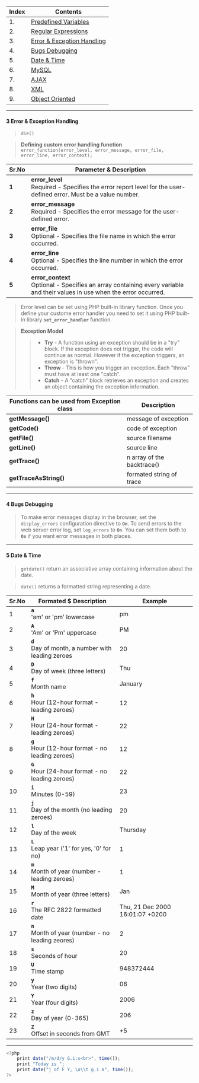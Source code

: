 Index | Contents
-- | --
1. | [Predefined Variables](https://www.tutorialspoint.com/php/php_predefined_variables.htm)
2. | [Regular Expressions](https://www.tutorialspoint.com/php/php_regular_expression.htm)
3. | [Error & Exception Handling](https://www.tutorialspoint.com/php/php_error_handling.htm)
4. | [Bugs Debugging](https://www.tutorialspoint.com/php/php_bugs_debugging.htm)
5. | [Date & Time](https://www.tutorialspoint.com/php/php_date_and_time.htm)
6. | [MySQL](https://www.tutorialspoint.com/php/create_mysql_database_using_php.htm)
7. | [AJAX](https://www.tutorialspoint.com/php/php_and_ajax.htm)
8. | [XML](https://www.tutorialspoint.com/php/php_and_xml.htm)
9. | [Object Oriented](https://www.tutorialspoint.com/php/php_object_oriented.htm) 
---
#### 3 Error & Exception Handling
> `die()`

> **Defining custom error handling function**
`error_function(error_level, error_message, error_file, error_line, error_context);`

**Sr.No** | **Parameter & Description**
-- | --
**1** | **error_level** <br /> Required - Specifies the error report level for the user-defined error. Must be a value number.
**2** | **error_message** <br /> Required - Specifies the error message for the user-defined error.
**3** | **error_file** <br /> Optional - Specifies the file name in which the error occurred.
**4** | **error_line** <br /> Optional - Specifies the line number in which the error occurred.
**5** | **error_context** <br /> Optional - Specifies an array containing every variable and their values in use when the error occurred.

> Error level can be set using PHP built-in library function. Once you define your custome error handler you need to set it using PHP built-in library **`set_error_handler`** function.

> **Exception Model**
>> * **Try** - A function using an exception should be in a "try" block. If the exception does not trigger, the code will continue as normal. However if the exception triggers, an exception is "thrown".
>> * **Throw** - This is how you trigger an exception. Each "throw" must have at least one "catch". 
>> * **Catch** - A "catch" block retrieves an exception and creates an object containing the exception information.

Functions can be used from **Exception** class | Description
-- | --
**getMessage()** | message of exception
**getCode()** | code of exception
**getFile()** | source filename
**getLine()** | source line
**getTrace()** | n array of the backtrace()
**getTraceAsString()** | formated string of trace

---
#### 4 Bugs Debugging
> To make error messages display in the browser, set the `display_errors` configuration directive to **`On`**. To send errors to the web server error log, set `log_errors` to **`On`**. You can set them both to **`On`** if you want error messages in both places.

---
#### 5 Date & Time
> `getdate()` return an associative array containing information about the date.

> `date()` returns a formatted string representing a date.

Sr.No | Formated $ Description | Example
-- | -- | --
1 | **`a`** <br /> 'am' or 'pm' lowercase| pm
2 | **`A`** <br /> 'Am' or 'Pm' uppercase | PM
3 | **`d`** <br /> Day of month, a number with leading zeroes | 20
4 | **`D`** <br /> Day of week (three letters) | Thu
5 | **`f`** <br /> Month name | January
6 | **`h`** <br /> Hour (12-hour format - leading zeroes) | 12
7 | **`H`** <br /> Hour (24-hour format - leading zeroes) | 22
8 | **`g`** <br /> Hour (12-hour format - no leading zeroes) | 12
9 | **`G`** <br /> Hour (24-hour format - no leading zeroes) | 22 
10 | **`i`** <br /> Minutes (0-59) | 23
11 | **`j`** <br /> Day of the month (no leading zeroes) | 20
12 | **`l`** <br /> Day of the week | Thursday
13 | **`L`** <br /> Leap year ('1' for yes, '0' for no) | 1
14 | **`m`** <br /> Month of year (number - leading zeroes) | 1
15 | **`M`** <br /> Month of year (three letters) | Jan
16 | **`r`** <br /> The RFC 2822 formatted date | Thu, 21 Dec 2000 16:01:07 +0200
17 | **`n`** <br /> Month of year (number - no leading zeores) | 2
18 | **`s`** <br /> Seconds of hour | 20
19 | **`U`** <br /> Time stamp | 948372444
20 | **`y`** <br /> Year (two digits) | 06
21 | **`Y`** <br /> Year (four digits) | 2006
22 | **`z`** <br /> Day of year (0-365) | 206
23 | **`Z`** <br /> Offset in seconds from GMT | +5 
---

```javascript
<?php 
    print date("/m/d/y G.i:s<br>", time());
    print "Today is ";
    print date("j of F Y, \a\\t g.i a", time());
?>
```